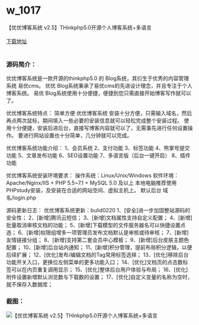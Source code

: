# w_1017
【优优博客系统 v2.5】THinkphp5.0开源个人博客系统+多语言
<br/></br>
[下载地址](https://www.uuid2.com/1017.html "下载地址")
<br/></br>
<h3>源码简介：</h3>
<p>优优博客系统是一款开源的thinkphp5.0 的 Blog系统，其衍生于优秀的内容管理系统 易优cms。
优优 Blog系统秉承了易优cms的先进设计理念，并且专注于个人博客系统。
易优 Blog系统使用十分便捷，便捷到您只需直接开始博客写作就可以了。<p>
<p>优优博客系统特点：
简单方便
优优博客系统 安装十分方便，只需输入域名，然后再点两次鼠标，期间填入一些必要的安装信息就可以轻松完成整个安装过程。
使用十分便捷，安装后进后台，直接写博客内容就可以了，无需事先进行任何设置操作。
要进行网站设置也十分简单，几分钟就可以完成。<p>
<p>优优博客系统功能介绍：
1、会员系统
2、支付功能
3、标签功能
4、熊掌号提交功能
5、文章发布功能
6、SEO设置功能
7、多语言版（后台一键开启）
8、插件功能<p>
<p>优优博客系统安装环境要求：
操作系统：Linux/Unix/Windows
软件环境：Apache/Nginx/IIS + PHP 5.5~7.1 + MySQL 5.0 及以上
本地电脑推荐使用PHPstudy安装，及安装在合适的网站空间、虚拟主机上。
默认后台 域名/login.php<p>
<p>源码更新日志：
优优博客系统更新：bulid0220
1、[安全]进一步加固整站源码的安全性；
2、[新增]腾讯云短信；
3、[新增]文档属性支持自定义配置；
4、[新增]批量取消审核文档的功能；
5、[新增]下载模型的文件服务器名可以快捷设置点选；
6、[新增]权限组增多一项管理员发布文档默认是审核或待审核；
7、[新增]友情链接分组；
8、[新增]支持第二套会员中心模板；
9、[新增]后台皮肤主题色配置；
10、[新增]后台站内通知；
11、[新增]积分管理，提前布局积分逻辑，以便后续扩展；
12、[优化]发布/编辑文档的Tag常用标签选择；
13、[优化]移除后台功能开关入口，更换位左侧菜单的更多功能入口；
14、[优化]文档页的点击数标签可以在内页重复调用显示；
15、[优化]整体后台用户体验与布局；
16、[优化]附件设置新增默认浏览数与下载数的设置；
17、[优化]自定义变量的名称为空时，就不保存入数据库；<p>
<h3>截图：</h3>
<img src="https://www.uuid2.com/wp-content/uploads/img/202105/fe01da0937.jpg" alt="【优优博客系统 v2.5】THinkphp5.0开源个人博客系统+多语言">
